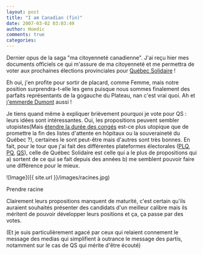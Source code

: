 ```yaml
---
layout: post
title: "I am Canadian (fin)"
date: 2007-03-02 03:03:49
author: Hoedic
comments: true
categories: 
---
```



Dernier opus de la saga "ma citoyenneté canadienne". J'ai reçu hier mes documents officiels ce qui m'assure de ma citoyenneté et me permettra de voter aux prochaines élections provinciales pour [Québec Solidaire](http://www.quebecsolidaire.net/) !

Eh oui, j'en profite pour sortir de placard, comme Femme, mais notre position surprendra-t-elle les gens puisque nous sommes finalement des parfaits représentants de la gogauche du Plateau, nan c'est vrai quoi. Ah et [j'emmerde Dumont](http://houblog.net/article/1274-pourquoi-je-meprise-l-adq) aussi !

Je tiens quand même à expliquer brièvement pourquoi je vote pour QS : leurs idées sont intéressantes. Oui, les propositions peuvent sembler utopistes(Mais [étendre la durée des congés](http://www.quebecsolidaire.net/batir-ensemble) est-ce plus utopique que de promettre la fin des listes d'attente en hôpitaux ou la souveraineté du Québec ?), certaines le sont peut-être mais d'autres sont très bonnes. En fait, pour le tour que j'ai fait des différentes plateformes électorales ([PLQ](http://www.plq.org/sub/programme/), [PQ](http://campagne.pq.org/?menu=5&q=node/620), [QS](http://ques.koumbit.org:8080/files/Engagements%20%C3%A9lectoraux.pdf)), celle de Québec Solidaire est celle qui a le plus de propositions qui a) sortent de ce qui se fait depuis des années b) me semblent pouvoir faire une différence pour le mieux.

![Image]({{ site.url }}/images/racines.jpg)
<div class="photoattrib">Prendre racine</div>



Clairement leurs propositions manquent de maturité, c'est certain qu'ils auraient souhaités présenter des candidats d'un meilleur calibre mais ils méritent de pouvoir développer leurs positions et ça, ça passe par des votes.

(Et je suis particulièrement agacé par ceux qui relaient connement le message des medias qui simplifient à outrance le message des partis, notamment sur le cas de QS qui mérite d'être écouté)